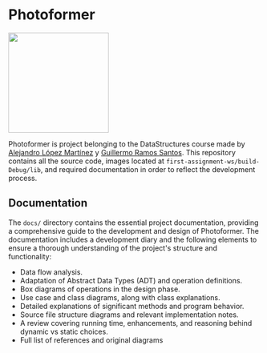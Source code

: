 
# Photoformer

<img src="https://github.com/DataStructuresAlcala/first-assignment-ds-2024-2025-cepepe/blob/main/docs/images/logo.png" width=200>

Photoformer is project belonging to the DataStructures course made by [Alejandro López Martínez](https://github.com/alejandrolm18) y [Guillermo Ramos Santos](https://github.com/Promete04).  This repository contains all the source code, images located at `first-assignment-ws/build-Debug/lib`, and required documentation in order to reflect the development process.

## Documentation

The `docs/` directory contains the essential project documentation, providing a comprehensive guide to the development and design of Photoformer. The documentation includes a development diary and the following elements to ensure a thorough understanding of the project's structure and functionality:
* Data flow analysis.
* Adaptation of Abstract Data Types (ADT) and operation definitions.
* Box diagrams of operations in the design phase.
* Use case and class diagrams, along with class explanations.
* Detailed explanations of significant methods and program behavior.
* Source file structure diagrams and relevant implementation notes.
* A review covering running time, enhancements, and reasoning behind dynamic vs static choices.
* Full list of references and original diagrams
